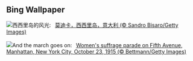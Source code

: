 ## Bing Wallpaper
![](https://www.bing.com/th?id=OHR.ModicaItaly_ZH-CN3893147952_UHD.jpg&w=1000)西西里岛的风光:&nbsp;&ensp;[莫迪卡，西西里岛，意大利 (© Sandro Bisaro/Getty Images)](https://www.bing.com/th?id=OHR.ModicaItaly_ZH-CN3893147952_UHD.jpg)
<br><br/>
![](https://www.bing.com/th?id=OHR.SuffrageParade_EN-US3648247280_UHD.jpg&w=1000)And the march goes on:&nbsp;&ensp;[Women's suffrage parade on Fifth Avenue, Manhattan, New York City, October 23, 1915 (© Bettmann/Getty Images)](https://www.bing.com/th?id=OHR.SuffrageParade_EN-US3648247280_UHD.jpg)
<br><br/>
